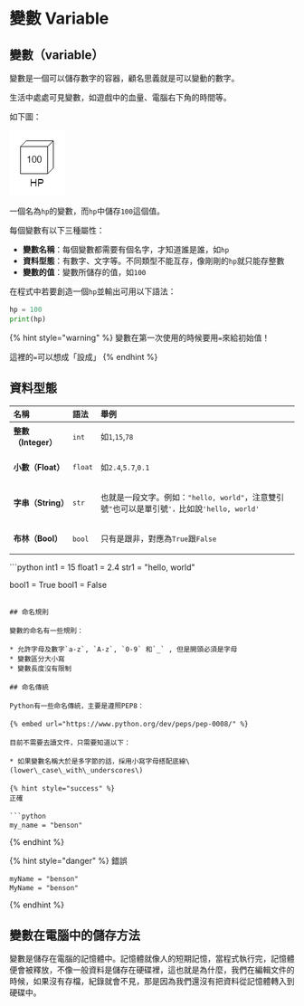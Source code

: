 # 變數 Variable

## 變數（variable）

變數是一個可以儲存數字的容器，顧名思義就是可以變動的數字。

生活中處處可見變數，如遊戲中的血量、電腦右下角的時間等。

如下圖：

![](../../.gitbook/assets/image%20%2834%29.png)

一個名為`hp`的變數，而`hp`中儲存`100`這個值。

每個變數有以下三種屬性：

* **變數名稱**：每個變數都需要有個名字，才知道誰是誰，如`hp`
* **資料型態**：有數字、文字等。不同類型不能互存，像剛剛的`hp`就只能存整數
* **變數的值**：變數所儲存的值，如`100`

在程式中若要創造一個`hp`並輸出可用以下語法：

```python
hp = 100
print(hp)
```

{% hint style="warning" %}
變數在第一次使用的時候要用`=`來給初始值！

這裡的`=`可以想成「設成」
{% endhint %}

## 資料型態

<table>
  <thead>
    <tr>
      <th style="text-align:left">&#x540D;&#x7A31;</th>
      <th style="text-align:left">&#x8A9E;&#x6CD5;</th>
      <th style="text-align:left">&#x8209;&#x4F8B;</th>
    </tr>
  </thead>
  <tbody>
    <tr>
      <td style="text-align:left"><b>&#x6574;&#x6578;&#xFF08;Integer&#xFF09;</b>
      </td>
      <td style="text-align:left">
        <p></p>
        <p><code>int</code>
        </p>
      </td>
      <td style="text-align:left">
        <p></p>
        <p>&#x5982;<code>1</code>,<code>15</code>,<code>78</code>
        </p>
      </td>
    </tr>
    <tr>
      <td style="text-align:left"><b>&#x5C0F;&#x6578;&#xFF08;Float&#xFF09;</b>
      </td>
      <td style="text-align:left">
        <p></p>
        <p><code>float</code>
        </p>
      </td>
      <td style="text-align:left">
        <p></p>
        <p>&#x5982;<code>2.4</code>,<code>5.7</code>,<code>0.1</code>
        </p>
      </td>
    </tr>
    <tr>
      <td style="text-align:left"><b>&#x5B57;&#x4E32;&#xFF08;String&#xFF09;</b>
      </td>
      <td style="text-align:left">
        <p></p>
        <p><code>str</code>
        </p>
      </td>
      <td style="text-align:left">
        <p></p>
        <p>&#x4E5F;&#x5C31;&#x662F;&#x4E00;&#x6BB5;&#x6587;&#x5B57;&#x3002;&#x4F8B;&#x5982;&#xFF1A;<code>&quot;hello, world&quot;</code>&#xFF0C;&#x6CE8;&#x610F;&#x96D9;&#x5F15;&#x865F;<code>&quot;</code>&#x4E5F;&#x53EF;&#x4EE5;&#x662F;&#x55AE;&#x5F15;&#x865F;<code>&apos;&#xFF0C;</code>&#x6BD4;&#x5982;&#x8AAA;<code>&apos;hello, world&apos;</code>
        </p>
      </td>
    </tr>
    <tr>
      <td style="text-align:left"><b>&#x5E03;&#x6797;&#xFF08;Bool&#xFF09;</b>
      </td>
      <td style="text-align:left">
        <p></p>
        <p><code>bool</code>
        </p>
      </td>
      <td style="text-align:left">
        <p></p>
        <p>&#x53EA;&#x6709;&#x662F;&#x8DDF;&#x975E;&#xFF0C;&#x5C0D;&#x61C9;&#x70BA;<code>True</code>&#x8DDF;<code>False</code>
        </p>
      </td>
    </tr>
  </tbody>
</table>```python
int1 = 15
float1 = 2.4
str1 = "hello, world"

bool1 = True
bool1 = False
```

## 命名規則

變數的命名有一些規則：

* 允許字母及數字`a-z`, `A-z`, `0-9` 和`_` , 但是開頭必須是字母
* 變數區分大小寫
* 變數長度沒有限制

## 命名傳統

Python有一些命名傳統，主要是遵照PEP8：

{% embed url="https://www.python.org/dev/peps/pep-0008/" %}

目前不需要去讀文件，只需要知道以下：

* 如果變數名稱大於是多字節的話，採用小寫字母搭配底線\(lower\_case\_with\_underscores\)

{% hint style="success" %}
正確

```python
my_name = "benson"
```
{% endhint %}

{% hint style="danger" %}
錯誤

```text
myName = "benson"
MyName = "benson"
```
{% endhint %}

## 變數在電腦中的儲存方法

變數是儲存在電腦的記憶體中。記憶體就像人的短期記憶，當程式執行完，記憶體便會被釋放，不像一般資料是儲存在硬碟裡，這也就是為什麼，我們在編輯文件的時候，如果沒有存檔，紀錄就會不見，那是因為我們還沒有把資料從記憶體轉入到硬碟中。

